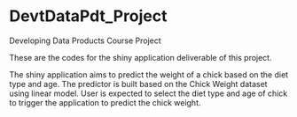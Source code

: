 # DevtDataPdt_Project
Developing Data Products Course Project

These are the codes for the shiny application deliverable of this project.

The shiny application aims to predict the weight of a chick based on the diet type and age. The predictor is built
based on the Chick Weight dataset using linear model. User is expected to select the diet type and age of chick to trigger the
application to predict the chick weight.
